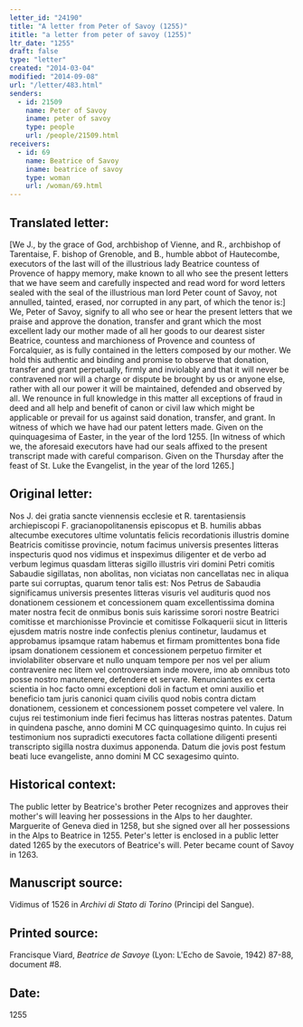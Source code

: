 ```yaml
---
letter_id: "24190"
title: "A letter from Peter of Savoy (1255)"
ititle: "a letter from peter of savoy (1255)"
ltr_date: "1255"
draft: false
type: "letter"
created: "2014-03-04"
modified: "2014-09-08"
url: "/letter/483.html"
senders:
  - id: 21509
    name: Peter of Savoy
    iname: peter of savoy
    type: people
    url: /people/21509.html
receivers:
  - id: 69
    name: Beatrice of Savoy
    iname: beatrice of savoy
    type: woman
    url: /woman/69.html
---
```

<h2> Translated letter:</h2>[We J., by the grace of God, archbishop of Vienne, and R., archbishop of Tarentaise, F. bishop of Grenoble, and B., humble abbot of Hautecombe, executors of the last will of the illustrious lady Beatrice countess of Provence of happy memory, make known to all who see the present letters that we have seem and carefully inspected and read word for word letters sealed with the seal of the illustrious man lord Peter count of Savoy, not annulled, tainted, erased, nor corrupted in any part, of which the tenor is:]
We, Peter of Savoy, signify to all who see or hear the present letters that we praise and approve the donation, transfer and grant which the most excellent lady our mother made of all her goods to our dearest sister Beatrice, countess and marchioness of Provence and countess of Forcalquier, as is fully contained in the letters composed by our mother.  We hold this authentic and binding and promise to observe that donation, transfer and grant perpetually, firmly and inviolably and that it will never be contravened nor will a charge or dispute be brought by us or anyone else, rather with all our power it will be maintained, defended and observed by all.  We renounce in full knowledge in this matter all exceptions of fraud in deed and all help and benefit of canon or civil law which might be applicable or prevail for us against said donation, transfer, and grant.  In witness of which we have had our patent letters made.  Given on the quinquagesima of Easter, in the year of the lord 1255.
[In witness of which we, the aforesaid executors have had our seals affixed to the present transcript made with careful comparison.  Given on the Thursday after the feast of St. Luke the Evangelist, in the year of the lord 1265.]
<h2 class="mt-4"> Original letter:</h2>Nos J. dei gratia sancte viennensis ecclesie et R. tarentasiensis archiepiscopi F. gracianopolitanensis episcopus et B. humilis abbas altecumbe executores ultime voluntatis felicis recordationis illustris domine Beatricis comitisse provincie, notum facimus universis presentes litteras inspecturis quod nos vidimus et inspeximus diligenter et de verbo ad verbum legimus quasdam litteras sigillo illustris viri domini Petri comitis Sabaudie sigillatas, non abolitas, non viciatas non cancellatas nec in aliqua parte sui corruptas, quarum tenor talis est: Nos Petrus de Sabaudia significamus universis presentes litteras visuris vel audituris quod nos donationem cessionem et concessionem quam excellentissima domina mater nostra fecit de onmibus bonis suis karissime sorori nostre Beatrici comitisse et marchionisse Provincie et comitisse Folkaquerii sicut in litteris ejusdem matris nostre inde confectis plenius continetur, laudamus et approbamus ipsamque ratam habemus et firmam promittentes bona fide ipsam donationem cessionem et concessionem perpetuo firmiter et inviolabiliter observare et nullo unquam tempore per nos vel per alium contravenire nec litem vel controversiam inde movere, imo ab omnibus toto posse nostro manutenere, defendere et servare. Renunciantes ex certa scientia in hoc facto omni exceptioni doli in factum et omni auxilio et beneficio tam juris canonici quam civilis quod nobis contra dictam donationem, cessionem et concessionem posset competere vel valere. In cujus rei testimonium inde fieri fecimus has litteras nostras patentes. Datum in quindena pasche, anno domini M CC quinquagesimo quinto. In cujus rei testimonium nos supradicti executores facta collatione diligenti presenti transcripto sigilla nostra duximus apponenda. Datum die jovis post festum beati luce evangeliste, anno domini M CC sexagesimo quinto.
<h2 class="mt-4"> Historical context:</h2>The public letter by Beatrice's brother Peter recognizes and approves their mother's will leaving her possessions in the Alps to her daughter.  Marguerite of Geneva died in 1258, but she signed over all her possessions in the Alps to Beatrice in 1255.  Peter's letter is enclosed in a public letter dated 1265 by the executors of Beatrice's will.  Peter became count of Savoy in 1263.
<h2 class="mt-4"> Manuscript source:</h2><p>Vidimus of 1526 in <em>Archivi di Stato di Torino</em> (Principi del Sangue).</p><h2 class="mt-4"> Printed source:</h2><p>Francisque Viard, <em>Beatrice de Savoye</em> (Lyon: L'Echo de Savoie, 1942) 87-88, document #8.</p><h2 class="mt-4"> Date:</h2>1255